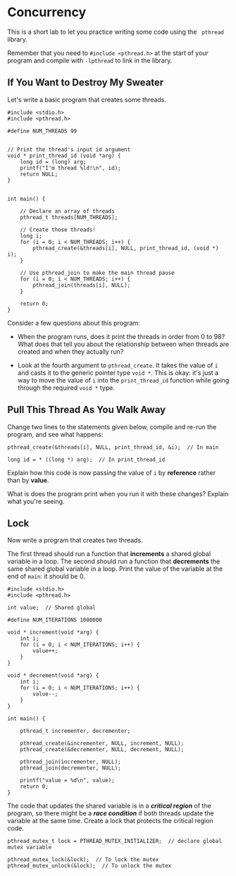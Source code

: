 # Concurrency

This is a short lab to let you practice writing some code using the ` pthread` library.

Remember that you need to `#include <pthread.h>` at the start of your program and compile with `-lpthread` to link in the library.


## If You Want to Destroy My Sweater

Let's write a basic program that creates some threads.

```
#include <stdio.h>
#include <pthread.h>

#define NUM_THREADS 99


// Print the thread's input id argument
void * print_thread_id (void *arg) {
    long id = (long) arg;
    printf("I'm thread %ld!\n", id);
    return NULL;
}


int main() {

    // Declare an array of threads
    pthread_t threads[NUM_THREADS];
    
    // Create those threads!
    long i;
    for (i = 0; i < NUM_THREADS; i++) {
        pthread_create(&threads[i], NULL, print_thread_id, (void *) i);
    }
    
    // Use pthread_join to make the main thread pause
    for (i = 0; i < NUM_THREADS; i++) {
        pthread_join(threads[i], NULL);
    }

    return 0;
}
```

Consider a few questions about this program:

- When the program runs, does it print the threads in order from 0 to 98? What does that tell you about the
relationship between when threads are created and when they actually run?

- Look at the fourth argument to `pthread_create`. It takes the value of `i` and casts it to the generic pointer
type `void *`. This is okay: it's just a way to move the value of `i` into the `print_thread_id` function while going
through the required `void *` type.


## Pull This Thread As You Walk Away

Change two lines to the statements given below, compile and re-run the program, and see what happens:

```
pthread_create(&threads[i], NULL, print_thread_id, &i);  // In main

long id = * ((long *) arg);  // In print_thread_id
```

Explain how this code is now passing the value of `i` by **reference** rather than by **value**.

What is does the program print when you run it with these changes? Explain what you're seeing.

## Lock

Now write a program that creates two threads.

The first thread should run a function that **increments** a shared global variable
in a loop. The second should run a function that **decrements** the same shared global variable in a loop. Print the value of
the variable at the end of `main`: it should be 0.

```
#include <stdio.h>
#include <pthread.h>

int value;  // Shared global

#define NUM_ITERATIONS 1000000

void * increment(void *arg) {
    int i;
    for (i = 0; i < NUM_ITERATIONS; i++) {
        value++;
    }
}

void * decrement(void *arg) {
    int i;
    for (i = 0; i < NUM_ITERATIONS; i++) {
        value--;
    }   
}

int main() {
    
    pthread_t incrementer, decrementer;
    
    pthread_create(&incrementer, NULL, increment, NULL);
    pthread_create(&decrementer, NULL, decrement, NULL);
    
    pthread_join(incrementer, NULL);
    pthread_join(decrementer, NULL);
    
    printf("value = %d\n", value);
    return 0;
}
```

The code that updates the shared variable is in a ***critical region*** of the program, so there might be a ***race condition*** if both 
threads update the variable at the same time. Create a lock that protects the critical region code.

```
pthread_mutex_t lock = PTHREAD_MUTEX_INITIALIZER;  // declare global mutex variable

pthread_mutex_lock(&lock);  // To lock the mutex
pthread_mutex_unlock(&lock);  // To unlock the mutex
```


